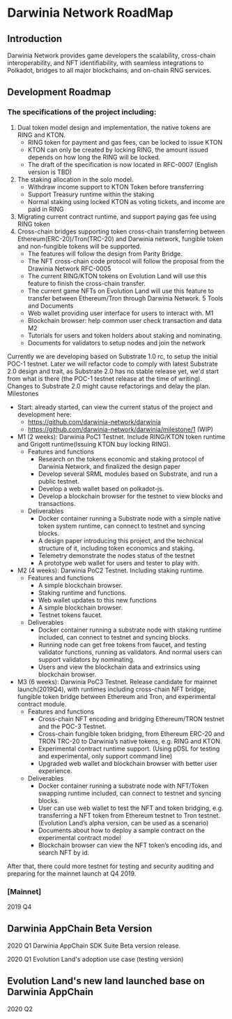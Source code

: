 # Darwinia Network RoadMap

## Introduction

Darwinia Network provides game developers the scalability, cross-chain interoperability, and NFT identifiability, with seamless integrations to Polkadot, bridges to all major blockchains, and on-chain RNG services.
 
## Development Roadmap

### The specifications of the project including:

1. Dual token model design and implementation, the native tokens are RING and KTON.
    - RING token for payment and gas fees, can be locked to issue KTON
    - KTON can only be created by locking RING, the amount issued depends on how long the RING will be locked.
    - The draft of the specification is now located in RFC-0007 (English version is TBD)
2. The staking allocation in the solo model.
    - Withdraw income support to KTON Token before transferring
    - Support Treasury runtime within the staking
    - Normal staking using locked KTON as voting tickets, and income are paid in RING
3. Migrating current contract runtime, and support paying gas fee using RING token
4. Cross-chain bridges supporting token cross-chain transferring between Ethereum(ERC-20)/Tron(TRC-20) and Darwinia network, fungible token and non-fungible tokens will be supported.
    - The features will follow the design from Parity Bridge.
    - The NFT cross-chain code protocol will follow the proposal from the Drawinia Network RFC-0005
    - The current RING/KTON tokens on Evolution Land will use this feature to finish the cross-chain transfer.
    - The current game NFTs on Evolution Land will use this feature to transfer between Ethereum/Tron through Darwinia Network.
5 Tools and Documents
    - Web wallet providing user interface for users to interact with. M1
    - Blockchain browser: help common user check transaction and data M2
    - Tutorials for users and token holders about staking and nominating.
    - Documents for validators to setup nodes and join the network

Currently we are developing based on Substrate 1.0 rc, to setup the initial POC-1 testnet.  Later we will refactor code to comply with latest Substrate 2.0 design and trait, as Substrate 2.0 has no stable release yet, we'd start from what is there (the POC-1 testnet release at the time of writing).  Changes to Substrate 2.0 might cause refactorings and delay the plan.
Milestones

- Start: already started, can view the current status of the project and development here:
    - https://github.com/darwinia-network/darwinia
    - https://github.com/darwinia-network/darwinia/milestone/1 (WIP)
- M1 (2 weeks): Darwinia PoC1 Testnet.  Include RING/KTON token runtime and Grigott runtime(Issuing KTON buy locking RING). 
    - Features and functions
        - Research on the tokens economic and staking protocol of Darwinia Network, and finalized the design paper
        - Develop several SRML modules based on Substrate, and run a public testnet.
        - Develop a web wallet based on polkadot-js.
        - Develop a blockchain browser for the testnet to view blocks and transactions.
    - Deliverables
        - Docker container running a Substrate node with a simple native token system runtime, can connect to testnet and syncing blocks.
        - A design paper introducing this project, and the technical structure of it, including token economics and staking.
        - Telemetry demonstrate the nodes status of the testnet
        - A prototype web wallet for users and tester to play with.
- M2 (4 weeks): Darwinia PoC2 Testnet. Including staking runtime.
    - Features and functions
        - A simple blockchain browser.
        - Staking runtime and functions.
        - Web wallet updates to this new functions
        - A simple blockchain browser.
        - Testnet tokens faucet.
    - Deliverables
        - Docker container running a substrate node with staking runtime included, can connect to testnet and syncing blocks.
        - Running node can get free tokens from faucet, and testing validator functions, running as validators. And normal users can support validators by nominating.
        - Users and view the blockchain data and extrinsics using blockchain browser.
- M3 (6 weeks): Darwinia PoC3 Testnet. Release candidate for mainnet launch(2019Q4), with runtimes including cross-chain NFT bridge, fungible token bridge between Ethereum and Tron, and experimental contract module.
    - Features and functions
        - Cross-chain NFT encoding and bridging Ethereum/TRON testnet and the POC-3 Testnet.
        - Cross-chain fungible token bridging, from Ethereum ERC-20 and TRON TRC-20 to Darwinia’s native tokens, e.g. RING and KTON.
        - Experimental contract runtime support. (Using pDSL for testing and experimental, only support command line)
        - Upgraded web wallet and blockchain browser with better user experience.
    - Deliverables
        - Docker container running a substrate node with NFT/Token swapping runtime included, can connect to testnet and syncing blocks.
        - User can use web wallet to test the NFT and token bridging, e.g. transferring a NFT token from Ethereum testnet to Tron testnet. (Evolution Land’s alpha version, can be used as a scenario)
        - Documents about how to deploy a sample contract on the experimental contract model
        - Blockchain browser can view the NFT token’s encoding ids, and search NFT by id.
 
After that, there could more testnet for testing and security auditing and preparing for the mainnet launch at Q4 2019. 


### [Mainnet]
2019 Q4

## Darwinia AppChain Beta Version
2020 Q1
Darwinia AppChain SDK Suite Beta version release.

2020 Q1
Evolution Land's adoption use case (testing version)
    
## Evolution Land's new land launched base on Darwinia AppChain
2020 Q2    
